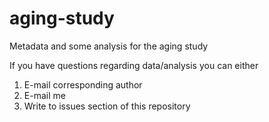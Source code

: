# aging-study
Metadata and some analysis for the aging study

If you have questions regarding data/analysis you can either

1) E-mail corresponding author
2) E-mail me
3) Write to issues section of this repository
